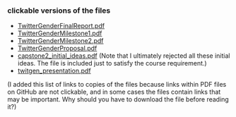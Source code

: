 ### clickable versions of the files
- [TwitterGenderFinalReport.pdf](http://andy.harless.us/twitgen/TwitterGenderFinalReport.pdf)
- [TwitterGenderMilestone1.pdf](http://andy.harless.us/twitgen/TwitterGenderMilestone1.pdf)
- [TwitterGenderMilestone2.pdf](http://andy.harless.us/twitgen/TwitterGenderMilestone2.pdf)
- [TwitterGenderProposal.pdf](http://andy.harless.us/twitgen/TwitterGenderProposal.pdf) 
- [capstone2_initial_ideas.pdf](http://andy.harless.us/twitgen/capstone2_initial_ideas.pdf) (Note that I ultimately rejected all these initial ideas. The file is included just to satisfy the course requirement.)
- [twitgen_presentation.pdf](http://andy.harless.us/twitgen/twitgen_presentation.pdf)


(I added this list of links to copies of the files because links within PDF files on GitHub are not clickable, and in some cases the files contain links that may be important.  Why should you have to download the file before reading it?)
